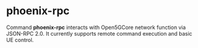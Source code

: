# phoenix-rpc

Command **phoenix-rpc** interacts with Open5GCore network function via JSON-RPC 2.0.
It currently supports remote command execution and basic UE control.

